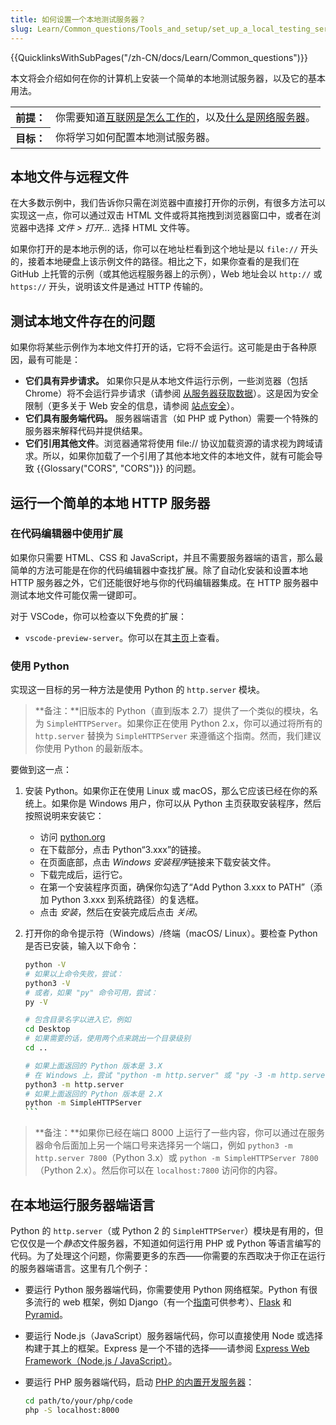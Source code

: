 ```yaml
---
title: 如何设置一个本地测试服务器？
slug: Learn/Common_questions/Tools_and_setup/set_up_a_local_testing_server
---
```


{{QuicklinksWithSubPages("/zh-CN/docs/Learn/Common_questions")}}

本文将会介绍如何在你的计算机上安装一个简单的本地测试服务器，以及它的基本用法。

<table class="learn-box standard-table">
  <tbody>
    <tr>
      <th scope="row">前提：</th>
      <td>
        你需要知道<a href="/zh-CN/docs/learn/How_the_Internet_works"
          >互联网是怎么工作的</a
        >，以及<a href="/zh-CN/docs/Learn/Common_questions/What_is_a_web_server"
          >什么是网络服务器</a
        >。
      </td>
    </tr>
    <tr>
      <th scope="row">目标：</th>
      <td>你将学习如何配置本地测试服务器。</td>
    </tr>
  </tbody>
</table>

## 本地文件与远程文件

在大多数示例中，我们告诉你只需在浏览器中直接打开你的示例，有很多方法可以实现这一点，你可以通过双击 HTML 文件或将其拖拽到浏览器窗口中，或者在浏览器中选择 _文件 > 打开..._ 选择 HTML 文件等。

如果你打开的是本地示例的话，你可以在地址栏看到这个地址是以 `file://` 开头的，接着本地硬盘上该示例文件的路径。相比之下，如果你查看的是我们在 GitHub 上托管的示例（或其他远程服务器上的示例），Web 地址会以 `http://` 或 `https://` 开头，说明该文件是通过 HTTP 传输的。

## 测试本地文件存在的问题

如果你将某些示例作为本地文件打开的话，它将不会运行。这可能是由于各种原因，最有可能是：

- **它们具有异步请求。** 如果你只是从本地文件运行示例，一些浏览器（包括 Chrome）将不会运行异步请求（请参阅 [从服务器获取数据](/zh-CN/docs/Learn/JavaScript/Client-side_web_APIs/Fetching_data)）。这是因为安全限制（更多关于 Web 安全的信息，请参阅 [站点安全](/zh-CN/docs/Learn/Server-side/First_steps/Website_security)）。
- **它们具有服务端代码。** 服务器端语言（如 PHP 或 Python）需要一个特殊的服务器来解释代码并提供结果。
- **它们引用其他文件**。浏览器通常将使用 file:// 协议加载资源的请求视为跨域请求。所以，如果你加载了一个引用了其他本地文件的本地文件，就有可能会导致 {{Glossary("CORS", "CORS")}} 的问题。

## 运行一个简单的本地 HTTP 服务器

### 在代码编辑器中使用扩展

如果你只需要 HTML、CSS 和 JavaScript，并且不需要服务器端的语言，那么最简单的方法可能是在你的代码编辑器中查找扩展。除了自动化安装和设置本地 HTTP 服务器之外，它们还能很好地与你的代码编辑器集成。在 HTTP 服务器中测试本地文件可能仅需一键即可。

对于 VSCode，你可以检查以下免费的扩展：

- `vscode-preview-server`。你可以在其[主页](https://marketplace.visualstudio.com/items?itemName=yuichinukiyama.vscode-preview-server)上查看。

### 使用 Python

实现这一目标的另一种方法是使用 Python 的 `http.server` 模块。

> **备注：**旧版本的 Python（直到版本 2.7）提供了一个类似的模块，名为 `SimpleHTTPServer`。如果你正在使用 Python 2.x，你可以通过将所有的 `http.server` 替换为 `SimpleHTTPServer` 来遵循这个指南。然而，我们建议你使用 Python 的最新版本。

要做到这一点：

1. 安装 Python。如果你正在使用 Linux 或 macOS，那么它应该已经在你的系统上。如果你是 Windows 用户，你可以从 Python 主页获取安装程序，然后按照说明来安装它：

   - 访问 [python.org](https://www.python.org/)
   - 在下载部分，点击 Python“3.xxx”的链接。
   - 在页面底部，点击 *Windows 安装程序*链接来下载安装文件。
   - 下载完成后，运行它。
   - 在第一个安装程序页面，确保你勾选了“Add Python 3.xxx to PATH”（添加 Python 3.xxx 到系统路径）的复选框。
   - 点击 _安装_，然后在安装完成后点击 _关闭_。

2. 打开你的命令提示符（Windows）/终端（macOS/ Linux）。要检查 Python 是否已安装，输入以下命令：

   ```bash
   python -V
   # 如果以上命令失败，尝试：
   python3 -V
   # 或者，如果 "py" 命令可用，尝试：
   py -V
   ```

   ```bash
   # 包含目录名字以进入它，例如
   cd Desktop
   # 如果需要的话，使用两个点来跳出一个目录级别
   cd ..
   ```

   ````bash
   # 如果上面返回的 Python 版本是 3.X
   # 在 Windows 上，尝试 "python -m http.server" 或 "py -3 -m http.server"
   python3 -m http.server
   # 如果上面返回的 Python 版本是 2.X
   python -m SimpleHTTPServer
   ```

> **备注：**如果你已经在端口 8000 上运行了一些内容，你可以通过在服务器命令后面加上另一个端口号来选择另一个端口，例如 `python3 -m http.server 7800`（Python 3.x）或 `python -m SimpleHTTPServer 7800`（Python 2.x）。然后你可以在 `localhost:7800` 访问你的内容。

## 在本地运行服务器端语言

Python 的 `http.server`（或 Python 2 的 `SimpleHTTPServer`）模块是有用的，但它仅仅是一个*静态*文件服务器，不知道如何运行用 PHP 或 Python 等语言编写的代码。为了处理这个问题，你需要更多的东西——你需要的东西取决于你正在运行的服务器端语言。这里有几个例子：

- 要运行 Python 服务器端代码，你需要使用 Python 网络框架。Python 有很多流行的 web 框架，例如 Django（有一个[指南](/zh-CN/docs/Learn/Server-side/Django)可供参考）、[Flask](https://flask.palletsprojects.com/) 和 [Pyramid](https://trypyramid.com)。
- 要运行 Node.js（JavaScript）服务器端代码，你可以直接使用 Node 或选择构建于其上的框架。Express 是一个不错的选择——请参阅 [Express Web Framework（Node.js / JavaScript）](/zh-CN/docs/Learn/Server-side/Express_Nodejs)。
- 要运行 PHP 服务器端代码，启动 [PHP 的内置开发服务器](https://www.php.net/manual/en/features.commandline.webserver.php)：

  ```bash
  cd path/to/your/php/code
  php -S localhost:8000
  ```
